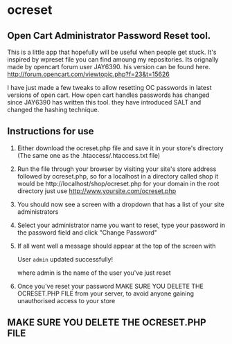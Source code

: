 ocreset
=======

Open Cart Administrator Password Reset tool.
--------------------------------------------
This is a little app that hopefully will be useful when people get stuck. It's inspired by wpreset file you can find amoung my repositories. Its orignally made by opencart forum user JAY6390. his version can be found here. http://forum.opencart.com/viewtopic.php?f=23&t=15626

I have just made a few tweaks to allow resetting OC passwords in latest versions of open cart. How open cart handles passwords has changed since JAY6390 has written this tool. they have introduced SALT and changed the hashing technique.

Instructions for use
--------------------

1. Either download the ocreset.php file and save it in your store's directory (The same one as the .htaccess/.htaccess.txt file)
2. Run the file through your browser by visiting your site's store address followed by ocreset.php, so for a localhost in a directory called shop it would be http://localhost/shop/ocreset.php  for your domain in the root directory just use  http://www.yoursite.com/ocreset.php
3. You should now see a screen with a dropdown that has a list of your site administrators
4. Select your administrator name you want to reset, type your password in the password field and click "Change Password"
5. If all went well a message should appear at the top of the screen with

    User `admin` updated successfully!

    where admin is the name of the user you've just reset

6. Once you've reset your password MAKE SURE YOU DELETE THE OCRESET.PHP FILE from your server, to avoid anyone gaining unauthorised access to your store

MAKE SURE YOU DELETE THE OCRESET.PHP FILE
-----------------------------------------
